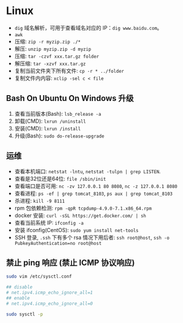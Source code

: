 # Linux

* `dig` 域名解析，可用于查看域名对应的 IP：`dig www.baidu.com`。
* `awk`
* 压缩: `zip -r myzip.zip ./*`
* 解压: `unzip myzip.zip -d myzip`
* 压缩: `tar -czvf xxx.tar.gz folder`
* 解压缩: `tar -xzvf xxx.tar.gz`
* 复制当前文件夹下所有文件: `cp -r * ../folder`
* 复制文件内内容: `xclip -sel c < file`

## Bash On Ubuntu On Windows 升级

1. 查看当前版本(Bash): `lsb_release -a`
2. 卸载(CMD): `lxrun /uninstall`
3. 安装(CMD): `lxrun /install`
4. 升级(Bash): `sudo do-release-upgrade`

## 运维

* 查看本机端口: `netstat -lntu`, `netstat -tulpn | grep LISTEN`.
* 查看是32位还是64位: `file /sbin/init`
* 查看端口是否可用: `nc -zv 127.0.0.1 80 8080`, `nc -z 127.0.0.1 8080`
* 查看进程: `ps -ef | grep tomcat_8103`, `ps aux | grep tomcat_8103`
* 杀进程: `kill -9 8111`
* rpm 包依赖检测: `rpm -qpR tcpdump-4.9.0-7.1.x86_64.rpm`
* docker 安装: `curl -sSL https://get.docker.com/ | sh`
* 查看当前系统 IP: `ifconfig -a`
* 安装 ifconfig(CentOS): `sudo yum install net-tools`
* SSH 登录, `.ssh` 下有多个 rsa 情况下用后者: `ssh root@host`, `ssh -o PubkeyAuthentication=no root@host`

## 禁止 ping 响应 (禁止 ICMP 协议响应)

```bash
sudo vim /etc/sysctl.conf

## disable
# net.ipv4.icmp_echo_ignore_all=1
## enable
# net.ipv4.icmp_echo_ignore_all=0

sudo sysctl -p
```
